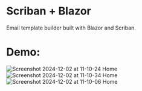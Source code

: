 # Scriban + Blazor

Email template builder built with Blazor and Scriban.

# Demo:

![Screenshot 2024-12-02 at 11-10-24 Home](https://github.com/user-attachments/assets/eabd7efa-9307-48bd-a774-70529d29dfb5)
![Screenshot 2024-12-02 at 11-10-34 Home](https://github.com/user-attachments/assets/6f0c3e7a-0a8e-4b4e-86fb-77cdafcd260e)
![Screenshot 2024-12-02 at 11-10-06 Home](https://github.com/user-attachments/assets/cccd8cc2-ea8c-430c-9171-6b6fbdb686b4)

